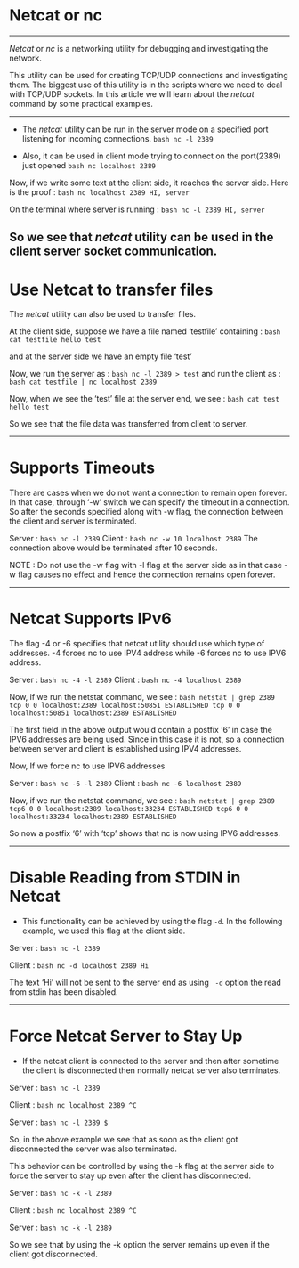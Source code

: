 # Netcat or nc
---
_Netcat_ or _nc_ is a networking utility for debugging and investigating the network.

This utility can be used for creating TCP/UDP connections and investigating them. The biggest use of this utility is in the scripts where we need to deal with TCP/UDP sockets.
In this article we will learn about the _netcat_ command by some practical examples.

---

* The _netcat_ utility can be run in the server mode on a specified port listening for incoming connections.
```bash nc -l 2389```

* Also, it can be used in client mode trying to connect on the port(2389) just opened
```bash nc localhost 2389```

Now, if we write some text at the client side, it reaches the server side. Here is the proof :
```bash nc localhost 2389 HI, server```

On the terminal where server is running :
```bash nc -l 2389 HI, server```

So we see that _netcat_ utility can be used in the client server socket communication.
---
# Use Netcat to transfer files

The _netcat_ utility can also be used to transfer files.

At the client side, suppose we have a file named ‘testfile’ containing :
```bash cat testfile hello test```

and at the server side we have an empty file ‘test’

Now, we run the server as :
```bash nc -l 2389 > test```
and run the client as :
```bash cat testfile | nc localhost 2389```

Now, when we see the ‘test’ file at the server end, we see :
```bash cat test hello test```

So we see that the file data was transferred from client to server.

---
# Supports Timeouts

There are cases when we do not want a connection to remain open forever. In that case, through ‘-w’ switch we can specify the timeout in a connection. So after the seconds specified along with -w flag, the connection between the client and server is terminated.

Server :
```bash nc -l 2389```
Client :
```bash nc -w 10 localhost 2389```
The connection above would be terminated after 10 seconds.

NOTE : Do not use the -w flag with -l flag at the server side as in that case -w flag causes no effect and hence the connection remains open forever.

---
# Netcat Supports IPv6

The flag -4 or -6 specifies that netcat utility should use which type of addresses. -4 forces nc to use IPV4 address while -6 forces nc to use IPV6 address.

Server :
```bash nc -4 -l 2389```
Client :
```bash nc -4 localhost 2389```

Now, if we run the netstat command, we see :
```bash netstat | grep 2389 tcp 0 0 localhost:2389 localhost:50851 ESTABLISHED tcp 0 0 localhost:50851 localhost:2389 ESTABLISHED```

The first field in the above output would contain a postfix ‘6’ in case the IPV6 addresses are being used. Since in this case it is not, so a connection between server and client is established using IPV4 addresses.

Now, If we force nc to use IPV6 addresses

Server :
```bash nc -6 -l 2389```
Client :
```bash nc -6 localhost 2389```

Now, if we run the netstat command, we see :
```bash netstat | grep 2389 tcp6 0 0 localhost:2389 localhost:33234 ESTABLISHED tcp6 0 0 localhost:33234 localhost:2389 ESTABLISHED```

So now a postfix ‘6’ with ‘tcp’ shows that nc is now using IPV6 addresses.

---
# Disable Reading from STDIN in Netcat

- This functionality can be achieved by using the flag ```-d```. In the following example, we used this flag at the client side.

Server :
```bash nc -l 2389``` 

Client :
```bash nc -d localhost 2389 Hi```

The text ‘Hi’ will not be sent to the server end as using ``` -d``` option the read from stdin has been disabled.

---
# Force Netcat Server to Stay Up

- If the netcat client is connected to the server and then after sometime the client is disconnected then normally netcat server also terminates.

Server :
```bash nc -l 2389```

Client :
```bash nc localhost 2389 ^C```

Server :
```bash nc -l 2389 $```

So, in the above example we see that as soon as the client got disconnected the server was also terminated.

This behavior can be controlled by using the -k flag at the server side to force the server to stay up even after the client has disconnected.

Server :
```bash nc -k -l 2389```

Client :
```bash nc localhost 2389 ^C```

Server :
```bash nc -k -l 2389```

So we see that by using the -k option the server remains up even if the client got disconnected.